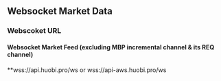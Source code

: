 ## Websocket Market Data

### Webscoket URL

#### Websocket Market Feed (excluding MBP incremental channel & its REQ channel)

**wss://api.huobi.pro/ws or wss://api-aws.huobi.pro/ws